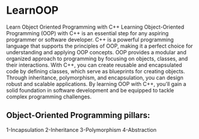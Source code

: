 # LearnOOP
Learn Object Oriented Programming with C++ 
Learning Object-Oriented Programming (OOP) with C++ is an essential step for any aspiring programmer or software developer. C++ is a powerful programming language that supports the principles of OOP, making it a perfect choice for understanding and applying OOP concepts.
OOP provides a modular and organized approach to programming by focusing on objects, classes, and their interactions. With C++, you can create reusable and encapsulated code by defining classes, which serve as blueprints for creating objects. Through inheritance, polymorphism, and encapsulation, you can design robust and scalable applications.
By learning OOP with C++, you'll gain a solid foundation in software development and be equipped to tackle complex programming challenges.
## Object-Oriented Programming pillars:

1-Incapsulation
2-Inheritance
3-Polymorphism 
4-Abstraction

